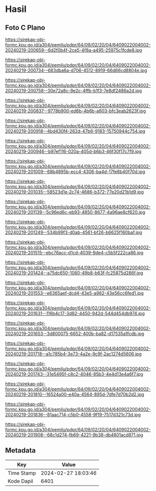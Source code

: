 # Hasil

## Foto C Plano

https://sirekap-obj-formc.kpu.go.id/a304/pemilu/pdpr/64/09/02/20/04/6409022004002-20240219-200659--6d2f0b4f-2ce5-4f8a-a495-25975c1fcde8.jpg

https://sirekap-obj-formc.kpu.go.id/a304/pemilu/pdpr/64/09/02/20/04/6409022004002-20240219-200734--683dba6a-d706-4512-8919-66d66cd8804e.jpg

https://sirekap-obj-formc.kpu.go.id/a304/pemilu/pdpr/64/09/02/20/04/6409022004002-20240219-200758--30e72a8c-9e2c-4ffb-b1f3-7e8df2486a2d.jpg

https://sirekap-obj-formc.kpu.go.id/a304/pemilu/pdpr/64/09/02/20/04/6409022004002-20240219-200837--9778b900-ed6b-4b6b-a603-bfc3eab2623f.jpg

https://sirekap-obj-formc.kpu.go.id/a304/pemilu/pdpr/64/09/02/20/04/6409022004002-20240219-200918--4bd430f4-262d-47b6-9183-15750944c754.jpg

https://sirekap-obj-formc.kpu.go.id/a304/pemilu/pdpr/64/09/02/20/04/6409022004002-20240219-200946--b97ef116-020a-405d-b6b3-46f30f17c7f9.jpg

https://sirekap-obj-formc.kpu.go.id/a304/pemilu/pdpr/64/09/02/20/04/6409022004002-20240219-201009--68b4895b-ecc4-4306-ba4d-17fe6b40f70d.jpg

https://sirekap-obj-formc.kpu.go.id/a304/pemilu/pdpr/64/09/02/20/04/6409022004002-20240219-201035--58523d1e-2c74-4686-b372-77e20d21b1d9.jpg

https://sirekap-obj-formc.kpu.go.id/a304/pemilu/pdpr/64/09/02/20/04/6409022004002-20240219-201139--5c96ed6c-eb93-4850-8677-4a96ae8cf620.jpg

https://sirekap-obj-formc.kpu.go.id/a304/pemilu/pdpr/64/09/02/20/04/6409022004002-20240219-201249--534b99f3-d0ab-4561-bf26-b6625f160baf.jpg

https://sirekap-obj-formc.kpu.go.id/a304/pemilu/pdpr/64/09/02/20/04/6409022004002-20240219-201515--ebc76acc-d1cd-4039-9de4-c5b5f222ca86.jpg

https://sirekap-obj-formc.kpu.go.id/a304/pemilu/pdpr/64/09/02/20/04/6409022004002-20240219-201424--a75dc650-1080-49b8-b63f-fc25875d286f.jpg

https://sirekap-obj-formc.kpu.go.id/a304/pemilu/pdpr/64/09/02/20/04/6409022004002-20240219-201553--e6365aef-dcd4-43e5-a962-43e56cc6fed1.jpg

https://sirekap-obj-formc.kpu.go.id/a304/pemilu/pdpr/64/09/02/20/04/6409022004002-20240219-201631--116b4c17-3d82-4450-942d-544d454db974.jpg

https://sirekap-obj-formc.kpu.go.id/a304/pemilu/pdpr/64/09/02/20/04/6409022004002-20240219-201653--3d800075-6652-400b-ba82-d17535a1fcdb.jpg

https://sirekap-obj-formc.kpu.go.id/a304/pemilu/pdpr/64/09/02/20/04/6409022004002-20240219-201718--a1c785b4-3e73-4a2e-9c9f-2ac1274d5606.jpg

https://sirekap-obj-formc.kpu.go.id/a304/pemilu/pdpr/64/09/02/20/04/6409022004002-20240219-201743--31e5495f-c8c2-4046-85b3-4e4d13e4a6f7.jpg

https://sirekap-obj-formc.kpu.go.id/a304/pemilu/pdpr/64/09/02/20/04/6409022004002-20240219-201810--16524a00-e40a-4564-895d-7dfe7d70b2d2.jpg

https://sirekap-obj-formc.kpu.go.id/a304/pemilu/pdpr/64/09/02/20/04/6409022004002-20240219-201836--81aac714-c5b0-4558-9f19-7517d321c73d.jpg

https://sirekap-obj-formc.kpu.go.id/a304/pemilu/pdpr/64/09/02/20/04/6409022004002-20240219-201908--68c1d274-fb69-4221-9b38-db4801acd871.jpg


## Metadata

| Key        | Value               |
| ---------- | ------------------- |
| Time Stamp | 2024-02-27 18:03:46 |
| Kode Dapil | 6401                |



